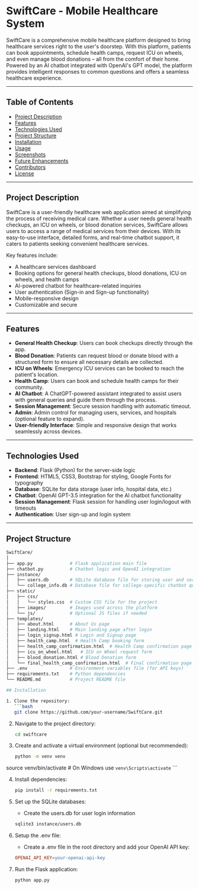 # SwiftCare - Mobile Healthcare System

SwiftCare is a comprehensive mobile healthcare platform designed to bring healthcare services right to the user's doorstep. With this platform, patients can book appointments, schedule health camps, request ICU on wheels, and even manage blood donations – all from the comfort of their home. Powered by an AI chatbot integrated with OpenAI's GPT model, the platform provides intelligent responses to common questions and offers a seamless healthcare experience.

---

## Table of Contents

- [Project Description](#project-description)
- [Features](#features)
- [Technologies Used](#technologies-used)
- [Project Structure](#project-structure)
- [Installation](#installation)
- [Usage](#usage)
- [Screenshots](#screenshots)
- [Future Enhancements](#future-enhancements)
- [Contributors](#contributors)
- [License](#license)

---

## Project Description

SwiftCare is a user-friendly healthcare web application aimed at simplifying the process of receiving medical care. Whether a user needs general health checkups, an ICU on wheels, or blood donation services, SwiftCare allows users to access a range of medical services from their devices. With its easy-to-use interface, detailed forms, and real-time chatbot support, it caters to patients seeking convenient healthcare services.

Key features include:
- A healthcare services dashboard
- Booking options for general health checkups, blood donations, ICU on wheels, and health camps
- AI-powered chatbot for healthcare-related inquiries
- User authentication (Sign-in and Sign-up functionality)
- Mobile-responsive design
- Customizable and secure

---

## Features

- **General Health Checkup**: Users can book checkups directly through the app.
- **Blood Donation**: Patients can request blood or donate blood with a structured form to ensure all necessary details are collected.
- **ICU on Wheels**: Emergency ICU services can be booked to reach the patient's location.
- **Health Camp**: Users can book and schedule health camps for their community.
- **AI Chatbot**: A ChatGPT-powered assistant integrated to assist users with general queries and guide them through the process.
- **Session Management**: Secure session handling with automatic timeout.
- **Admin**: Admin control for managing users, services, and hospitals (optional feature to expand).
- **User-friendly Interface**: Simple and responsive design that works seamlessly across devices.

---

## Technologies Used

- **Backend**: Flask (Python) for the server-side logic
- **Frontend**: HTML5, CSS3, Bootstrap for styling, Google Fonts for typography
- **Database**: SQLite for data storage (user info, hospital data, etc.)
- **Chatbot**: OpenAI GPT-3.5 integration for the AI chatbot functionality
- **Session Management**: Flask session for handling user login/logout with timeouts
- **Authentication**: User sign-up and login system

---

## Project Structure

```bash
SwiftCare/
│
├── app.py              # Flask application main file
├── chatbot.py          # Chatbot logic and OpenAI integration
├── instance/
│   ├── users.db        # SQLite database file for storing user and service data
│   └── college_info.db # Database file for college-specific chatbot queries
├── static/
│   ├── css/
│   │   └── styles.css  # Custom CSS file for the project
│   ├── images/         # Images used across the platform
│   └── js/             # Optional JS files if needed
├── templates/
│   ├── about.html      # About Us page
│   ├── landing.html    # Main landing page after login
│   ├── login_signup.html # Login and Signup page
│   ├── health_camp.html  # Health Camp booking form
│   ├── health_camp_confirmation.html  # Health Camp confirmation page
│   ├── icu_on_wheel.html   # ICU on Wheel request form
│   ├── blood_donation.html # Blood Donation form
│   └── final_health_camp_confirmation.html  # Final confirmation page for Health Camp
├── .env                # Environment variables file (for API keys)
├── requirements.txt    # Python dependencies
└── README.md           # Project README file

## Installation

1. Clone the repository:
   ```bash
   git clone https://github.com/your-username/SwiftCare.git
   ```

2. Navigate to the project directory:
    ```bash
    cd swiftcare
    ```

3. Create and activate a virtual environment (optional but recommended):
    ```bash
    python -m venv venv
source venv/bin/activate  # On Windows use `venv\Scripts\activate`
    ```

4. Install dependencies:
   ```bash
   pip install -r requirements.txt
   ```

5. Set up the SQLite databases:
    - Create the users.db for user login information
    ```bash
    sqlite3 instance/users.db
    ```

6. Setup the .env file:
    - Create a .env file in the root directory and add your OpenAI API key:
    ```makefile
    OPENAI_API_KEY=your-openai-api-key
    ```

7. Run the Flask application:
    ```bash
    python app.py
    ```
